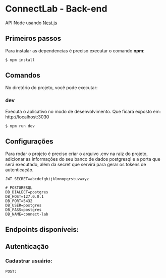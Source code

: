 # ConnectLab - Back-end

API Node usando [Nest.js](https://nestjs.com/)

## Primeiros passos
Para instalar as dependencias é preciso executar o comando **npm**:

```
$ npm install
```

## Comandos
No diretório do projeto, você pode executar:

### **dev**
Executa o aplicativo no modo de desenvolvimento. Que ficará exposto em: http://localhost:3030

```
$ npm run dev
```

## Configurações
Para rodar o projeto é preciso criar o arquivo .env na raiz do projeto, adicionar as informações do seu banco de dados postgresql e a porta que será executado, além da secret que servirá para gerar os tokens de autenticação.

```
JWT_SECRET=abcdefghijklmnopqrstuvwxyz

# POSTGRESQL
DB_DIALECT=postgres
DB_HOST=127.0.0.1
DB_PORT=5432
DB_USER=postgres
DB_PASS=postgres
DB_NAME=connect-lab
```

## Endpoints disponíveis:

## Autenticação

### Cadastrar usuário:

```
POST: 
```
